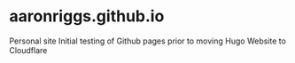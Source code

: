 # aaronriggs.github.io
Personal site
Initial testing of Github pages prior to moving Hugo Website to Cloudflare
